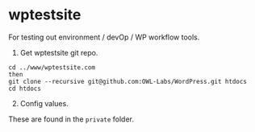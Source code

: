 # wptestsite
For testing out environment / devOp / WP workflow tools.


1. Get wptestsite git repo.

```
cd ../www/wptestsite.com
then
git clone --recursive git@github.com:OWL-Labs/WordPress.git htdocs
cd htdocs
```

2. Config values.

These are found in the `private` folder.
